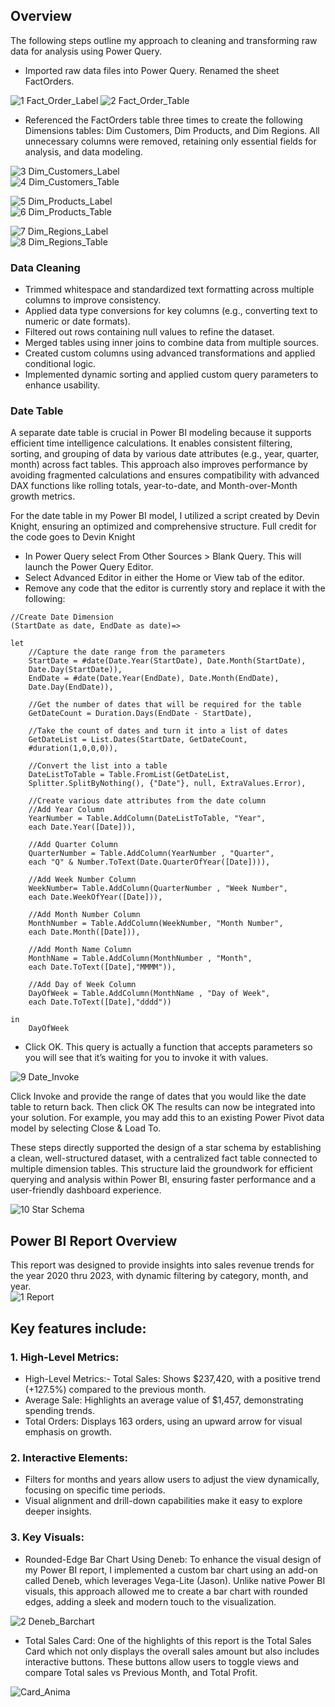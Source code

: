 ## Overview  
The following steps outline my approach to cleaning and transforming raw data for analysis using Power Query.  
- Imported raw data files into Power Query. Renamed the sheet FactOrders.
  
![1  Fact_Order_Label](https://github.com/user-attachments/assets/43f775f3-5164-4f4a-b509-4b6c031ef40b)
![2  Fact_Order_Table](https://github.com/user-attachments/assets/8d37cdaa-ad31-42c5-9f0a-5f32424a1900)  

- Referenced the FactOrders table three times to create the following Dimensions tables: Dim Customers, Dim Products, and Dim Regions.
  All unnecessary columns were removed, retaining only essential fields for analysis, and data modeling.  

![3  Dim_Customers_Label](https://github.com/user-attachments/assets/ded91718-965a-4863-a76f-70d41bf5354c)  
![4  Dim_Customers_Table](https://github.com/user-attachments/assets/b8e60e8b-cd82-4a6b-bd44-3585cfa1e015)  

![5  Dim_Products_Label](https://github.com/user-attachments/assets/bba1d1b2-0fa4-46b7-b4cf-bca2f5138211)  
![6  Dim_Products_Table](https://github.com/user-attachments/assets/a1f06b17-95b2-42fc-b562-e07ffbb6310d)  

![7  Dim_Regions_Label](https://github.com/user-attachments/assets/d5b85e1d-7a19-447d-bef4-0d5a4af66bdb)  
![8  Dim_Regions_Table](https://github.com/user-attachments/assets/0f339800-f43b-4946-9c3b-60b70d140b2f)  

### Data Cleaning  

- Trimmed whitespace and standardized text formatting across multiple columns to improve consistency.
- Applied data type conversions for key columns (e.g., converting text to numeric or date formats).
- Filtered out rows containing null values to refine the dataset.
- Merged tables using inner joins to combine data from multiple sources.
- Created custom columns using advanced transformations and applied conditional logic.
- Implemented dynamic sorting and applied custom query parameters to enhance usability.

### Date Table  

A separate date table is crucial in Power BI modeling because it supports efficient time intelligence calculations. It enables consistent filtering, sorting, and grouping of data by various date attributes (e.g., year, quarter, month) across fact tables. This approach also improves performance by avoiding fragmented calculations and ensures compatibility with advanced DAX functions like rolling totals, year-to-date, and Month-over-Month growth metrics.  

For the date table in my Power BI model, I utilized a script created by Devin Knight, ensuring an optimized and comprehensive structure. Full credit for the code goes to Devin Knight  

- In Power Query select From Other Sources > Blank Query. This will launch the Power Query Editor.
- Select Advanced Editor in either the Home or View tab of the editor.
- Remove any code that the editor is currently story and replace it with the following:
```
//Create Date Dimension
(StartDate as date, EndDate as date)=>

let
    //Capture the date range from the parameters
    StartDate = #date(Date.Year(StartDate), Date.Month(StartDate), 
    Date.Day(StartDate)),
    EndDate = #date(Date.Year(EndDate), Date.Month(EndDate), 
    Date.Day(EndDate)),

    //Get the number of dates that will be required for the table
    GetDateCount = Duration.Days(EndDate - StartDate),

    //Take the count of dates and turn it into a list of dates
    GetDateList = List.Dates(StartDate, GetDateCount, 
    #duration(1,0,0,0)),

    //Convert the list into a table
    DateListToTable = Table.FromList(GetDateList, 
    Splitter.SplitByNothing(), {"Date"}, null, ExtraValues.Error),

    //Create various date attributes from the date column
    //Add Year Column
    YearNumber = Table.AddColumn(DateListToTable, "Year", 
    each Date.Year([Date])),

    //Add Quarter Column
    QuarterNumber = Table.AddColumn(YearNumber , "Quarter", 
    each "Q" & Number.ToText(Date.QuarterOfYear([Date]))),

    //Add Week Number Column
    WeekNumber= Table.AddColumn(QuarterNumber , "Week Number", 
    each Date.WeekOfYear([Date])),

    //Add Month Number Column
    MonthNumber = Table.AddColumn(WeekNumber, "Month Number", 
    each Date.Month([Date])),

    //Add Month Name Column
    MonthName = Table.AddColumn(MonthNumber , "Month", 
    each Date.ToText([Date],"MMMM")),

    //Add Day of Week Column
    DayOfWeek = Table.AddColumn(MonthName , "Day of Week", 
    each Date.ToText([Date],"dddd"))

in
    DayOfWeek
```
- Click OK. This query is actually a function that accepts parameters so you will see that it’s waiting for you to invoke it with values.  

![9  Date_Invoke](https://github.com/user-attachments/assets/ada5e6e8-171d-400a-b709-708bd10e7148)

Click Invoke and provide the range of dates that you would like the date table to return back. Then click OK
The results can now be integrated into your solution.  For example, you may add this to an existing Power Pivot data model by selecting Close & Load To.

These steps directly supported the design of a star schema by establishing a clean, well-structured dataset, with a centralized fact table connected to multiple dimension tables. This structure laid the groundwork for efficient querying and analysis within Power BI, ensuring faster performance and a user-friendly dashboard experience.  

![10  Star Schema](https://github.com/user-attachments/assets/8882680f-b46d-4429-8fd0-03f6886e2f8f)  


## Power BI Report Overview  
This report was designed to provide insights into sales revenue trends for the year 2020 thru 2023, with dynamic filtering by category, month, and year.  
![1   Report](https://github.com/user-attachments/assets/e237121d-5340-43e6-bc63-8c58c9df630f)


## Key features include:  
### 1. High-Level Metrics:
- High-Level Metrics:- Total Sales: Shows $237,420, with a positive trend (+127.5%) compared to the previous month.
- Average Sale: Highlights an average value of $1,457, demonstrating spending trends.
- Total Orders: Displays 163 orders, using an upward arrow for visual emphasis on growth.

### 2. Interactive Elements:  
- Filters for months and years allow users to adjust the view dynamically, focusing on specific time periods.
- Visual alignment and drill-down capabilities make it easy to explore deeper insights.

### 3. Key Visuals:  
- Rounded-Edge Bar Chart Using Deneb: To enhance the visual design of my Power BI report, I implemented a custom bar chart using an add-on called Deneb, which leverages Vega-Lite (Jason). Unlike native Power BI visuals, this approach allowed me to create a bar chart with rounded edges, adding a sleek and modern touch to the visualization.

![2  Deneb_Barchart](https://github.com/user-attachments/assets/1642ccc5-d3e9-4ece-a6aa-929a723cc88f)  

- Total Sales Card: One of the highlights of this report is the Total Sales Card which not only displays the overall sales amount but also includes interactive buttons. These buttons allow users to toggle views and compare Total sales vs Previous Month, and Total Profit.

![Card_Anima](https://github.com/user-attachments/assets/25436a0d-61ee-4bb3-9847-74a71dace1de)










